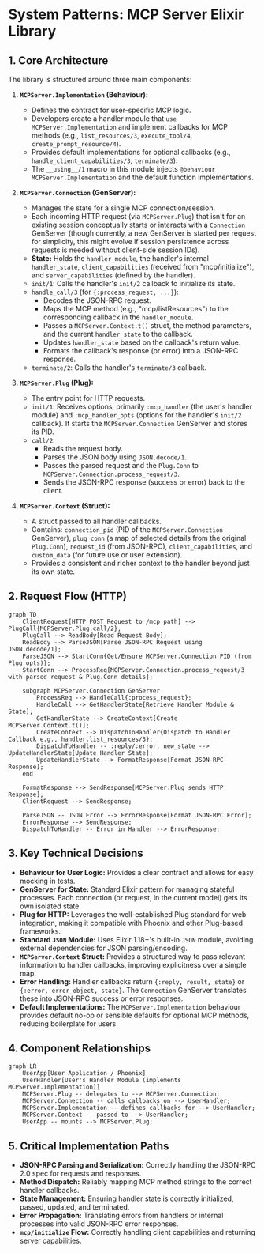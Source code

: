 # System Patterns: MCP Server Elixir Library

## 1. Core Architecture

The library is structured around three main components:

1.  **`MCPServer.Implementation` (Behaviour):**
    *   Defines the contract for user-specific MCP logic.
    *   Developers create a handler module that `use MCPServer.Implementation` and implement callbacks for MCP methods (e.g., `list_resources/3`, `execute_tool/4`, `create_prompt_resource/4`).
    *   Provides default implementations for optional callbacks (e.g., `handle_client_capabilities/3`, `terminate/3`).
    *   The `__using__/1` macro in this module injects `@behaviour MCPServer.Implementation` and the default function implementations.

2.  **`MCPServer.Connection` (GenServer):**
    *   Manages the state for a single MCP connection/session.
    *   Each incoming HTTP request (via `MCPServer.Plug`) that isn't for an existing session conceptually starts or interacts with a `Connection` GenServer (though currently, a new GenServer is started per request for simplicity, this might evolve if session persistence across requests is needed without client-side session IDs).
    *   **State:** Holds the `handler_module`, the handler's internal `handler_state`, `client_capabilities` (received from "mcp/initialize"), and `server_capabilities` (defined by the handler).
    *   `init/1`: Calls the handler's `init/2` callback to initialize its state.
    *   `handle_call/3` (for `{:process_request, ...}`): 
        *   Decodes the JSON-RPC request.
        *   Maps the MCP method (e.g., "mcp/listResources") to the corresponding callback in the `handler_module`.
        *   Passes a `MCPServer.Context.t()` struct, the method parameters, and the current `handler_state` to the callback.
        *   Updates `handler_state` based on the callback's return value.
        *   Formats the callback's response (or error) into a JSON-RPC response.
    *   `terminate/2`: Calls the handler's `terminate/3` callback.

3.  **`MCPServer.Plug` (Plug):**
    *   The entry point for HTTP requests.
    *   `init/1`: Receives options, primarily `:mcp_handler` (the user's handler module) and `:mcp_handler_opts` (options for the handler's `init/2` callback). It starts the `MCPServer.Connection` GenServer and stores its PID.
    *   `call/2`:
        *   Reads the request body.
        *   Parses the JSON body using `JSON.decode/1`.
        *   Passes the parsed request and the `Plug.Conn` to `MCPServer.Connection.process_request/3`.
        *   Sends the JSON-RPC response (success or error) back to the client.

4.  **`MCPServer.Context` (Struct):**
    *   A struct passed to all handler callbacks.
    *   Contains: `connection_pid` (PID of the `MCPServer.Connection` GenServer), `plug_conn` (a map of selected details from the original `Plug.Conn`), `request_id` (from JSON-RPC), `client_capabilities`, and `custom_data` (for future use or user extension).
    *   Provides a consistent and richer context to the handler beyond just its own state.

## 2. Request Flow (HTTP)

```mermaid
graph TD
    ClientRequest[HTTP POST Request to /mcp_path] --> PlugCall{MCPServer.Plug.call/2};
    PlugCall --> ReadBody[Read Request Body];
    ReadBody --> ParseJSON[Parse JSON-RPC Request using JSON.decode/1];
    ParseJSON --> StartConn{Get/Ensure MCPServer.Connection PID (from Plug opts)};
    StartConn --> ProcessReq[MCPServer.Connection.process_request/3 with parsed request & Plug.Conn details];
    
    subgraph MCPServer.Connection GenServer
        ProcessReq --> HandleCall{:process_request};
        HandleCall --> GetHandlerState[Retrieve Handler Module & State];
        GetHandlerState --> CreateContext[Create MCPServer.Context.t()];
        CreateContext --> DispatchToHandler{Dispatch to Handler Callback e.g., handler.list_resources/3};
        DispatchToHandler -- :reply/:error, new_state --> UpdateHandlerState[Update Handler State];
        UpdateHandlerState --> FormatResponse[Format JSON-RPC Response];
    end

    FormatResponse --> SendResponse[MCPServer.Plug sends HTTP Response];
    ClientRequest --> SendResponse; 

    ParseJSON -- JSON Error --> ErrorResponse[Format JSON-RPC Error];
    ErrorResponse --> SendResponse;
    DispatchToHandler -- Error in Handler --> ErrorResponse;
```

## 3. Key Technical Decisions

*   **Behaviour for User Logic:** Provides a clear contract and allows for easy mocking in tests.
*   **GenServer for State:** Standard Elixir pattern for managing stateful processes. Each connection (or request, in the current model) gets its own isolated state.
*   **Plug for HTTP:** Leverages the well-established Plug standard for web integration, making it compatible with Phoenix and other Plug-based frameworks.
*   **Standard `JSON` Module:** Uses Elixir 1.18+'s built-in `JSON` module, avoiding external dependencies for JSON parsing/encoding.
*   **`MCPServer.Context` Struct:** Provides a structured way to pass relevant information to handler callbacks, improving explicitness over a simple map.
*   **Error Handling:** Handler callbacks return `{:reply, result, state}` or `{:error, error_object, state}`. The `Connection` GenServer translates these into JSON-RPC success or error responses.
*   **Default Implementations:** The `MCPServer.Implementation` behaviour provides default no-op or sensible defaults for optional MCP methods, reducing boilerplate for users.

## 4. Component Relationships

```mermaid
graph LR
    UserApp[User Application / Phoenix]
    UserHandler[User's Handler Module (implements MCPServer.Implementation)]
    MCPServer.Plug -- delegates to --> MCPServer.Connection;
    MCPServer.Connection -- calls callbacks on --> UserHandler;
    MCPServer.Implementation -- defines callbacks for --> UserHandler;
    MCPServer.Context -- passed to --> UserHandler;
    UserApp -- mounts --> MCPServer.Plug;
```

## 5. Critical Implementation Paths

*   **JSON-RPC Parsing and Serialization:** Correctly handling the JSON-RPC 2.0 spec for requests and responses.
*   **Method Dispatch:** Reliably mapping MCP method strings to the correct handler callbacks.
*   **State Management:** Ensuring handler state is correctly initialized, passed, updated, and terminated.
*   **Error Propagation:** Translating errors from handlers or internal processes into valid JSON-RPC error responses.
*   **`mcp/initialize` Flow:** Correctly handling client capabilities and returning server capabilities. 